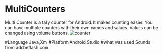 # MultiCounters
Multi Counter is a tally counter for Android. It makes counting easier. You can have multiple counters with their own names and values. Values can be changed using volume buttons.
![counter](https://cloud.githubusercontent.com/assets/16436289/14058997/44e1443a-f358-11e5-8edf-779836452f14.jpeg)

#Language
Java,Xml
#Platform
Android Studio
#what was used
Sounds from adobeflash.com

